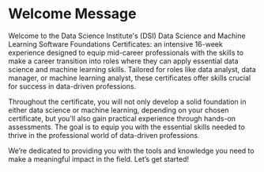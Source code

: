 # Welcome Message 

Welcome to the Data Science Institute's (DSI) Data Science and Machine Learning Software Foundations Certificates: an intensive 16-week experience designed to equip mid-career professionals with the skills to make a career transition into roles where they can apply essential data science and machine learning skills. Tailored for roles like data analyst, data manager, or machine learning analyst, these certificates offer skills crucial for success in data-driven professions. 

Throughout the certificate, you will not only develop a solid foundation in either data science or machine learning, depending on your chosen certificate, but you'll also gain practical experience through hands-on assessments. The goal is to equip you with the essential skills needed to thrive in the professional world of data-driven professions. 

We’re dedicated to providing you with the tools and knowledge you need to make a meaningful impact in the field. Let’s get started! 

 
